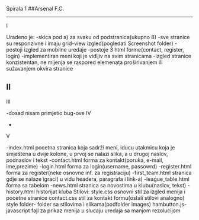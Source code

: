 Spirala 1
##Arsenal F.C.
*********

I

Uradeno je: 
-skica pod a) za svaku od podstranica(ukupno 8)
-sve stranice su responzivne i imaju grid-view izgled(pogledati Screenshot folder)
-postoji izgled za mobilne uredaje 
-postoje 3 html forme(contact, register, login)
-implementiran meni koji je vidljiv na svim stranicama
-izgled stranice konzistentan, ne mijenja se raspored elemenata proširivanjem ili sužavanjem okvira stranice

II
-

III

-dosad nisam primjetio bug-ove 
IV

-
V

-index.html pocetna stranica koja sadrži meni, iducu utakmicu koja je smještena u dvije kolone, u prvoj se 
nalazi slika, a u drugoj naslov, podnaslov i tekst
-contact.html  forma za kontakt(poruka, e-mail, ime,prezime)
-login.html forma za login(username, passowrd)
-register.html forma za register(neke osnovne inf. za registraciju)
-first_team.html stranica gdje se nalaze igraci( u vidu headera, paragrafa i link-a)
-league_table.html forma sa tabelom
-news.html stranica sa novostima u klubu(naslov, tekst)
-history.html historijat kluba
Stilovi:
style.css osnovni stil za izgled menija i pocetne stranice
contact.css stil za kontakt formu(ostali stilovi analogno)
style folder- folder sa stilovima i slikama(podfolder images)
hambutton.js- javascript fajl za prikaz menija u slucaju uredaja sa manjom rezolucijom
